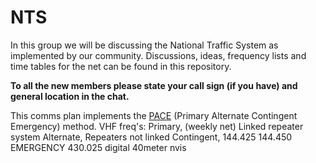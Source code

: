 # NTS
In this group we will be discussing the National Traffic System as implemented by our community.
Discussions, ideas, frequency lists and time tables for the net can be found in this repository.

**To all the new members please state your call sign (if you have) and general location in the chat.**

This comms plan implements the [PACE](https://www.trex-arms.com/articles/) (Primary Alternate Contingent Emergency) method.
VHF freq's:
   Primary, (weekly net)
     Linked repeater system 
   Alternate,
     Repeaters not linked
   Contingent,
     144.425
     144.450
   EMERGENCY 
     430.025 digital
     40meter nvis

